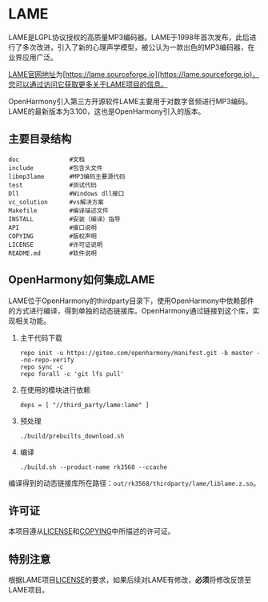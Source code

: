 # LAME

LAME是LGPL协议授权的高质量MP3编码器。LAME于1998年首次发布，此后进行了多次改进，引入了新的心理声学模型，被公认为一款出色的MP3编码器，在业界应用广泛。

[LAME官网地址](https://lame.sourceforge.io)为[https://lame.sourceforge.io](https://lame.sourceforge.io)，您可以通过访问它获取更多关于LAME项目的信息。

OpenHarmony引入第三方开源软件LAME主要用于对数字音频进行MP3编码。LAME的最新版本为3.100，这也是OpenHarmony引入的版本。

## 主要目录结构

```
doc              #文档
include          #包含头文件
libmp3lame       #MP3编码主要源代码
test             #测试代码
Dll              #Windows dll接口
vc_solution      #vs解决方案
Makefile         #编译描述文件
INSTALL          #安装（编译）指导
API              #接口说明
COPYING          #版权声明
LICENSE          #许可证说明
README.md        #软件说明
```

## OpenHarmony如何集成LAME

LAME位于OpenHarmony的thirdparty目录下，使用OpenHarmony中依赖部件的方式进行编译，得到单独的动态链接库。OpenHarmony通过链接到这个库，实现相关功能。

1. 主干代码下载
   ```
   repo init -u https://gitee.com/openharmony/manifest.git -b master --no-repo-verify
   repo sync -c
   repo forall -c 'git lfs pull'
   ```
2. 在使用的模块进行依赖
   ```
   deps = [ "//third_party/lame:lame" ]
   ```
3. 预处理
   ```
   ./build/prebuilts_download.sh
   ```
4. 编译
   ```
   ./build.sh --product-name rk3568 --ccache
   ```
编译得到的动态链接库所在路径：`out/rk3568/thirdparty/lame/liblame.z.so`。

## 许可证

本项目遵从[LICENSE](https://gitee.com/openharmony-sig/third_party_lame/blob/master/LICENSE)和[COPYING](https://gitee.com/openharmony-sig/third_party_lame/blob/master/COPYING)中所描述的许可证。

## 特别注意

根据LAME项目[LICENSE](https://gitee.com/openharmony-sig/third_party_lame/blob/master/LICENSE)的要求，如果后续对LAME有修改，**必须**将修改反馈至LAME项目。